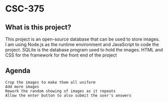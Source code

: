# CSC-375

## What is this project?

This project is an open-source database that can be used to store images.  
I am using Node.js as the runtime environment and JavaScript to code the project.
SQLite is the database program used to hold the images.
HTML and CSS for the framework for the front end of the project

## Agenda
    Crop the images to make them all uniform
    Add more images
    Rework the random showing of images as it repeats
    Allow the enter button to also submit the user's answers
